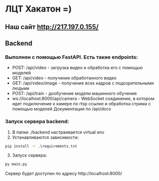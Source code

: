 # ЛЦТ Хакатон =)

## Наш сайт http://217.197.0.155/

## Backend 
### Выполнен с помощью FastAPI. Есть такие endpoints:
 - POST: /api/video - загрузка видео и обработка его с помощью моделей
 - GET: /api/video - получение обработанного видео 
 - GET: /api/video/image - получение всех кадров с подозрительными людьми
 - POST: /api/train - дообучение модели машинного обучения
 - ws://localhost:8000/api/camera - WebSocket соединение, в котором идет подключение к камере по rtsp ссылке и обработка стрима с помощью моделей
Документация по /api/docs

### Запуск сервера backend:
1. В папке ./backend настраивается virtual env
2. Устанавливаются зависимости:
```cmd
pip install -r .\requirements.txt
```
3. Запуск сервера:
```cmd
py main.py
```
Сервер будет доступен по адресу http://localhost:8000/

